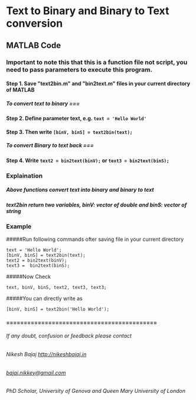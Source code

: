 # Text to Binary and Binary to Text conversion 
## MATLAB Code

### Important to note this that this is a function file not script, you need to pass parameters to execute this program.

#### Step 1.  Save "text2bin.m" and "bin2text.m" files in your current directory of MATLAB

##### *To convert text to binary ===*

#### Step 2. Define parameter text, e.g. `text = 'Hello World'`

#### Step 3. Then write  `[binV, binS] = text2bin(text);`

##### *To convert Binary to text back ===*

#### Step 4. Write  `text2 = bin2text(binV);`   or  `text3 = bin2text(binS);`
      
### Explaination
##### Above functions convert text into binary and binary to text
##### text2bin return  two variables, binV: vector of double and binS: vector of string

### Example 
#####Run following commands ofter saving file in your current directory

```
text = 'Hello World';
[binV, binS] = text2bin(text);
text2 = bin2text(binV);
text3 =  bin2text(binS);
```
#####Now Check
```
text, binV, binS, text2, text3, text3;
```
#####You can directly write as 

```
[binV, binS] = text2bin('Hello World');

```

#### ===========================================
###### If any doubt, confusion or feedback please contact
###### Nikesh Bajaj    http://nikeshbajaj.in
###### bajaj.nikkey@gmail.com
###### PhD Scholar, University of Genova and Queen Mary University of London
